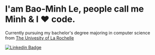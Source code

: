 <h1>I'am Bao-Minh Le, people call me Minh  & I ❤️ code.</h1>

Currently pursuing my bachelor's degree majoring in computer science from [The Univesity of La Rochelle](https://www.univ-larochelle.fr/)


[![Linkedin Badge](https://img.shields.io/badge/-BaoMinhLE-blue?style=flat-square&logo=Linkedin&logoColor=white&link=https://www.linkedin.com/in/bao-minh-le-a4094a1ba/)](https://www.linkedin.com/in/bao-minh-le-a4094a1ba/)
